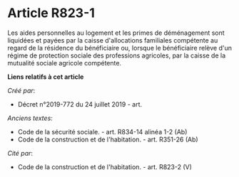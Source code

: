 # Article R823-1

Les aides personnelles au logement et les primes de déménagement sont liquidées et payées par la caisse d'allocations
familiales compétente au regard de la résidence du bénéficiaire ou, lorsque le bénéficiaire relève d'un régime de protection
sociale des professions agricoles, par la caisse de la mutualité sociale agricole compétente.

**Liens relatifs à cet article**

_Créé par_:

  - Décret n°2019-772 du 24 juillet 2019 - art.

_Anciens textes_:

  - Code de la sécurité sociale. - art. R834-14 alinéa 1-2 (Ab)
  - Code de la construction et de l'habitation. - art. R351-26 (Ab)

_Cité par_:

  - Code de la construction et de l'habitation. - art. R823-2 (V)
